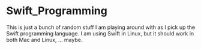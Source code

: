 # Swift_Programming
This is just a bunch of random stuff I am playing around with as I pick up the Swift programming language. I am using Swift in Linux, but it should work in both Mac and Linux, ... maybe.
